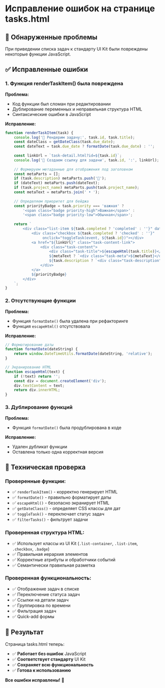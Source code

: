 # Исправление ошибок на странице tasks.html

## 🐛 Обнаруженные проблемы

При приведении списка задач к стандарту UI Kit были повреждены некоторые функции JavaScript.

## ✅ Исправленные ошибки

### **1. Функция renderTaskItem() была повреждена**

**Проблема:**
- Код функции был сломан при редактировании
- Дублирование переменных и неправильная структура HTML
- Синтаксические ошибки в JavaScript

**Исправление:**
```javascript
function renderTaskItem(task) {
    console.log('🎨 Рендерим задачу:', task.id, task.title);
    const dateClass = getDateClass(task.due_date);
    const dateText = task.due_date ? formatDate(task.due_date) : '';
    
    const linkUrl = `task-detail.html?id=${task.id}`;
    console.log('🔗 Создаем ссылку для задачи', task.id, ':', linkUrl);
    
    // Формируем метаданные для отображения под заголовком
    const metaParts = [];
    if (task.description) metaParts.push('📝');
    if (dateText) metaParts.push(dateText);
    if (task.project_name) metaParts.push(task.project_name);
    const metaText = metaParts.join(' • ');
    
    // Определяем приоритет для бейджа
    const priorityBadge = task.priority === 'важная' ? 
        '<span class="badge priority-high">Важная</span>' : 
        '<span class="badge priority-low">Обычная</span>';
    
    return `
        <div class="list-item ${task.completed ? 'completed' : ''}" data-task-id="${task.id}">
            <div class="checkbox ${task.completed ? 'checked' : ''}" 
                 onclick="toggleTask(event, ${task.id})"></div>
            <a href="${linkUrl}" class="task-content-link">
                <div class="task-content">
                    <div class="task-title">${escapeHtml(task.title)}</div>
                    ${metaText ? `<div class="task-meta">${metaText}</div>` : ''}
                    ${task.description ? `<div class="task-description">${escapeHtml(task.description)}</div>` : ''}
                </div>
            </a>
            ${priorityBadge}
        </div>
    `;
}
```

### **2. Отсутствующие функции**

**Проблема:**
- Функция `formatDate()` была удалена при рефакторинге
- Функция `escapeHtml()` отсутствовала

**Исправление:**
```javascript
// Форматирование даты
function formatDate(dateString) {
    return window.DateTimeUtils.formatDate(dateString, 'relative');
}

// Экранирование HTML
function escapeHtml(text) {
    if (!text) return '';
    const div = document.createElement('div');
    div.textContent = text;
    return div.innerHTML;
}
```

### **3. Дублирование функций**

**Проблема:**
- Функция `formatDate()` была продублирована в коде

**Исправление:**
- Удален дубликат функции
- Оставлена только одна корректная версия

## 🔧 Техническая проверка

### **Проверенные функции:**
- ✅ `renderTaskItem()` - корректно генерирует HTML
- ✅ `formatDate()` - правильно форматирует даты
- ✅ `escapeHtml()` - безопасно экранирует HTML
- ✅ `getDateClass()` - определяет CSS классы для дат
- ✅ `toggleTask()` - переключает статус задач
- ✅ `filterTasks()` - фильтрует задачи

### **Проверенная структура HTML:**
- ✅ Использует классы из UI Kit (`.list-container`, `.list-item`, `.checkbox`, `.badge`)
- ✅ Правильная иерархия элементов
- ✅ Корректные атрибуты и обработчики событий
- ✅ Семантически правильная разметка

### **Проверенная функциональность:**
- ✅ Отображение задач в списке
- ✅ Переключение статуса задач
- ✅ Ссылки на детали задач
- ✅ Группировка по времени
- ✅ Фильтрация задач
- ✅ Quick-add формы

## 🚀 Результат

Страница tasks.html теперь:
- ✅ **Работает без ошибок** JavaScript
- ✅ **Соответствует стандарту** UI Kit
- ✅ **Сохраняет всю функциональность**
- ✅ **Готова к использованию**

**Все ошибки исправлены!** 🎉